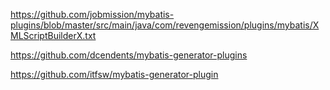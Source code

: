 https://github.com/jobmission/mybatis-plugins/blob/master/src/main/java/com/revengemission/plugins/mybatis/XMLScriptBuilderX.txt


https://github.com/dcendents/mybatis-generator-plugins



https://github.com/itfsw/mybatis-generator-plugin